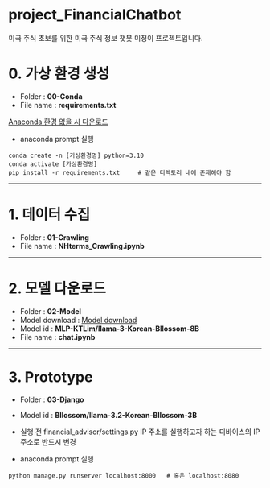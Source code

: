 # project_FinancialChatbot
 미국 주식 초보를 위한 미국 주식 정보 챗봇 미정이 프로젝트입니다.

# 0. 가상 환경 생성
- Folder : **00-Conda**
- File name : **requirements.txt**

[Anaconda 환경 없을 시 다운로드](https://www.anaconda.com/download)

- anaconda prompt 실행

```
conda create -n [가상환경명] python=3.10
conda activate [가상환경명]
pip install -r requirements.txt		# 같은 디렉토리 내에 존재해야 함
```
----------------------------------------------------------------------
# 1. 데이터 수집
- Folder : **01-Crawling**
- File name : **NHterms_Crawling.ipynb**
----------------------------------------------------------------------
# 2. 모델 다운로드
- Folder : **02-Model**
- Model download : [Model download](https://huggingface.co/Bllossom/llama-3.2-Korean-Bllossom-3B)
- Model id : **MLP-KTLim/llama-3-Korean-Bllossom-8B**
- File name : **chat.ipynb**
----------------------------------------------------------------------
# 3. Prototype
- Folder : **03-Django**
- Model id : **Bllossom/llama-3.2-Korean-Bllossom-3B**
- 실행 전 financial_advisor/settings.py IP 주소를 실행하고자 하는 디바이스의 IP 주소로 반드시 변경

- anaconda prompt 실행
```conda activate [가상환경명]	# 이미 활성화돼 있다면 무시
python manage.py runserver localhost:8000	# 혹은 localhost:8080
```